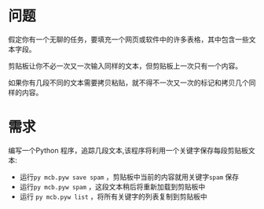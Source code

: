 # 问题

假定你有一个无聊的任务，要填充一个网页或软件中的许多表格，其中包含一些文本字段。

剪贴板让你不必一次又一次输入同样的文本，但剪贴板上一次只有一个内容。

如果你有几段不同的文本需要拷贝粘贴，就不得不一次又一次的标记和拷贝几个同样的内容。



# 需求

编写一个Python 程序，追踪几段文本,该程序将利用一个关键字保存每段剪贴板文本:

- 运行`py mcb.pyw save spam` ，剪贴板中当前的内容就用关键字`spam`  保存
- 运行`py mcb.pyw spam` ，这段文本稍后将重新加载到剪贴板中
- 运行 `py mcb.pyw list` ，将所有关键字的列表复制到剪贴板中